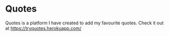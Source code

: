 # Quotes

Quotes is a platform I have created to add my favourite quotes. Check it out at https://tryquotes.herokuapp.com/ 

